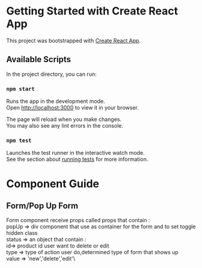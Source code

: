 # Getting Started with Create React App

This project was bootstrapped with [Create React App](https://github.com/facebook/create-react-app).

## Available Scripts

In the project directory, you can run:

### `npm start`

Runs the app in the development mode.\
Open [http://localhost:3000](http://localhost:3000) to view it in your browser.

The page will reload when you make changes.\
You may also see any lint errors in the console.

### `npm test`

Launches the test runner in the interactive watch mode.\
See the section about [running tests](https://facebook.github.io/create-react-app/docs/running-tests) for more information.

# Component Guide
## Form/Pop Up Form
Form component receive props called props that contain :\
popUp => div component that use as container for the form and to set toggle hidden class\
status => an object that contain :\
        id=> product id user want to delete or edit\
        type => type of action user do,determined type of form that shows up\
            value => 'new','delete','edit'\
            
